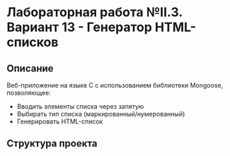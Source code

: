 # Лабораторная работа №II.3. Вариант 13 - Генератор HTML-списков

## Описание
Веб-приложение на языке C с использованием библиотеки Mongoose, позволяющее:
- Вводить элементы списка через запятую
- Выбирать тип списка (маркированный/нумерованный)
- Генерировать HTML-список

## Структура проекта

